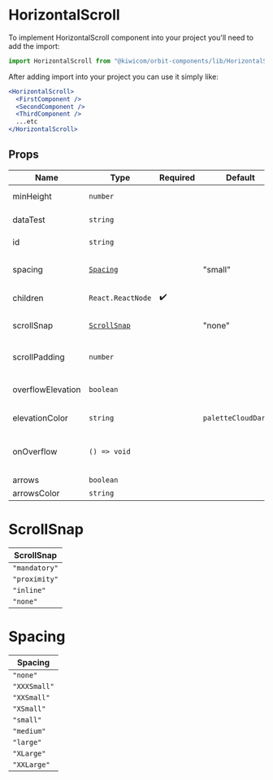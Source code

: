 # HorizontalScroll

To implement HorizontalScroll component into your project you'll need to add the import:

```jsx
import HorizontalScroll from "@kiwicom/orbit-components/lib/HorizontalScroll";
```

After adding import into your project you can use it simply like:

```jsx
<HorizontalScroll>
  <FirstComponent />
  <SecondComponent />
  <ThirdComponent />
  ...etc
</HorizontalScroll>
```

## Props

| Name              | Type                        | Required           | Default              | Description                                        |
| ----------------- | --------------------------- | ------------------ | -------------------- | -------------------------------------------------- |
| minHeight         | `number`                    |                    |                      | set minimal height                                 |
| dataTest          | `string`                    |                    |                      | prop for testing purposes                          |
| id                | `string`                    |                    |                      | Set `id` for `HorizontalScroll`                    |
| spacing           | [`Spacing`](#Spacing)       |                    | "small"              | the spacing between children elements              |
| children          | `React.ReactNode`           | :heavy_check_mark: |                      | content of HorizontalScroll                        |
| scrollSnap        | [`ScrollSnap`](#ScrollSnap) |                    | "none"               | set value for `scroll-snap-type` property          |
| scrollPadding     | `number`                    |                    |                      | set value for `scroll-padding` property            |
| overflowElevation | `boolean`                   |                    |                      | set box-shadow on sides during scroll              |
| elevationColor    | `string`                    |                    | `paletteCloudDarker` | set box-shadow color                               |
| onOverflow        | `() => void`                |                    |                      | callback function, fires, if content is overflowed |
| arrows            | `boolean`                   |                    |                      | show arrows                                        |
| arrowsColor       | `string`                    |                    |                      | set arrows color                                   |

# ScrollSnap

| ScrollSnap    |
| ------------- |
| `"mandatory"` |
| `"proximity"` |
| `"inline"`    |
| `"none"`      |

# Spacing

| Spacing      |
| ------------ |
| `"none"`     |
| `"XXXSmall"` |
| `"XXSmall"`  |
| `"XSmall"`   |
| `"small"`    |
| `"medium"`   |
| `"large"`    |
| `"XLarge"`   |
| `"XXLarge"`  |

